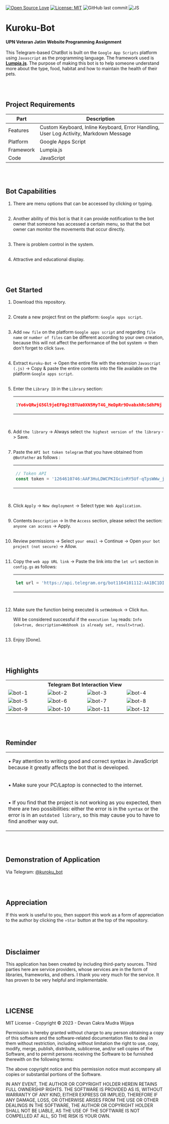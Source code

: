 [![Open Source Love](https://badges.frapsoft.com/os/v1/open-source.svg?style=flat)](https://github.com/ellerbrock/open-source-badges/)
[![License: MIT](https://img.shields.io/badge/License-MIT-blue.svg?logo=github&color=%23F7DF1E)](https://opensource.org/licenses/MIT)
![GitHub last commit](https://img.shields.io/github/last-commit/devancakra/Bot-Telegram-JS-Sederhana)
![JS](https://img.shields.io/badge/javascript%20-%23323330.svg?&style=flat&logo=javascript&logoColor=%23F7DF1E)

# Kuroku-Bot
<strong>UPN Veteran Jatim Website Programming Assignment</strong><br><br>
This Telegram-based ChatBot is built on the ``` Google App Scripts ``` platform using ``` Javascript ``` as the programming language. The framework used is <b><a href="https://lumpia.js.org/">Lumpia.js</a></b>. The purpose of making this bot is to help someone understand more about the type, food, habitat and how to maintain the health of their pets.

<br><br>

## Project Requirements
| Part | Description |
| --- | --- |
| Features | Custom Keyboard, Inline Keyboard, Error Handling, User Log Activity, Markdown Message |
| Platform | Google Apps Script |
| Framework | Lumpia.js |
| Code | JavaScript |

<br><br>

## Bot Capabilities
1. There are menu options that can be accessed by clicking or typing.<br><br>

2. Another ability of this bot is that it can provide notification to the bot owner that someone has accessed a certain menu, so that the bot owner can monitor the movements that occur directly.<br><br>

3. There is problem control in the system.<br><br>

4. Attractive and educational display.

<br><br>

## Get Started
1. Download this repository.<br><br>

2. Create a new project first on the platform: ``` Google apps script ```.<br><br>
  
3. Add ``` new file ``` on the platform ``` Google apps script ``` and regarding ``` file name ``` or ``` number of files ``` can be different according to your own creation, because this will not affect the performance of the bot system -> then don't forget to click ``` Save ```.<br><br>
  
4. Extract ``` Kuroku-Bot ``` -> Open the entire file with the extension ``` Javascript (.js) ``` -> Copy & paste the entire contents into the file available on the platform ``` Google apps script ```.<br><br>

5. Enter the ``` Library ID ``` in the ``` Library ``` section:

   <table><tr><td width="810">
     
   ```js
   1Yo6vQRwjG5Gl9jeEF0g2tBTUa0XN5MyT4G_HeDpRr9DvabxhRcSdhPNj
   ```

   </td></tr></table><br>

6. Add ``` the library ``` -> Always select ``` the highest version of the library ``` -> Save.<br><br>
  
7. Paste the ``` API bot token telegram ``` that you have obtained from ``` @BotFather ``` as follows :

   <table><tr><td width="810">
     
   ```js
   // Token API
   const token = '1264610746:AAF3HuLDWCPKIGcinRY5Uf-qTpsWWw_jN0K';
   ```

   </td></tr></table><br>

8. Click ``` Apply ``` -> ``` New deployment ``` -> Select type: ``` Web Application ```.<br><br>
   
9. Contents ``` Description ``` -> In the ``` Access ``` section, please select the section: ``` anyone can access ``` -> Apply.<br><br>
   
10. Review permissions -> Select ``` your email ``` -> Continue -> Open ``` your bot project (not secure) ``` -> Allow.<br><br>

11. Copy the ``` web app URL link ``` -> Paste the link into the ``` let url ``` section in ``` config.gs ``` as follows:

    <table><tr><td width="810">

    ```js
    let url = 'https://api.telegram.org/bot1164101112:AA1BC1DI/setwebhook?url=https://script.google.com/macros/s/AKfycbyKodePanjang/exec';
    ```

    </td></tr></table><br>

12. Make sure the function being executed is ``` setWebHook ``` -> Click ``` Run ```.

    Will be considered successful if the ``` execution log ``` reads: ``` Info {ok=true, description=Webhook is already set, result=true} ```.<br><br>
   
13. Enjoy [Done].

<br><br>

## Highlights
<table>
<tr>
<th colspan="4">Telegram Bot Interaction View</th>
</tr>
<tr>
<td width="210"><img src="https://github.com/devancakra/Kuroku-Bot/assets/54527592/390824ae-f849-4763-ba49-44cbcaec1cea" alt="bot-1"></td>
<td width="210"><img src="https://github.com/devancakra/Kuroku-Bot/assets/54527592/17f73005-3e6a-48ed-a9ea-fc2e858be847" alt="bot-2"></td>
<td width="210"><img src="https://github.com/devancakra/Kuroku-Bot/assets/54527592/e9f0f167-5da1-40a5-8c92-5781de70d8af" alt="bot-3"></td>
<td width="210"><img src="https://github.com/devancakra/Kuroku-Bot/assets/54527592/150734e6-353c-4672-b646-0b50bfd82341" alt="bot-4"></td>
</tr>
<tr>
<td width="210"><img src="https://github.com/devancakra/Kuroku-Bot/assets/54527592/97747aac-4ecd-4f30-a011-997503441d2b" alt="bot-5"></td>
<td width="210"><img src="https://github.com/devancakra/Kuroku-Bot/assets/54527592/c1cd6313-c7ce-43d6-aa73-d65933b04590" alt="bot-6"></td>
<td width="210"><img src="https://github.com/devancakra/Kuroku-Bot/assets/54527592/e13e90a6-e8e2-43b4-9181-61f7adff7248" alt="bot-7"></td>
<td width="210"><img src="https://github.com/devancakra/Kuroku-Bot/assets/54527592/9ba07dfc-96d9-4885-974d-92545c6532c7" alt="bot-8"></td>
</tr>
<tr>
<td width="210"><img src="https://github.com/devancakra/Kuroku-Bot/assets/54527592/d75dd770-54da-49fa-adde-98f993d2dfa4" alt="bot-9"></td>
<td width="210"><img src="https://github.com/devancakra/Kuroku-Bot/assets/54527592/e2c4c8fe-4700-4a21-8435-85d345c88518" alt="bot-10"></td>
<td width="210"><img src="https://github.com/devancakra/Kuroku-Bot/assets/54527592/5b94ecf1-d5a4-425a-8076-34fbc848045c" alt="bot-11"></td>
<td width="210"><img src="https://github.com/devancakra/Kuroku-Bot/assets/54527592/dc8931f5-6e5a-4086-bb43-9e67a465daa7" alt="bot-12"></td>
</tr>
</table>

<br><br>

## Reminder
<table><tr><td width="840">
  
• Pay attention to writing good and correct syntax in JavaScript because it greatly affects the bot that is developed.<br><br>

• Make sure your PC/Laptop is connected to the internet.<br><br>

• If you find that the project is not working as you expected, then there are two possibilities: either the error is in the ``` syntax ``` or the error is in an ``` outdated library ```, so this may cause you to have to find another way out.

</td></tr></table>

<br><br>

## Demonstration of Application
Via Telegram: <a href="http://t.me/kuroku_bot">@kuroku_bot</a>

<br><br>

## Appreciation
If this work is useful to you, then support this work as a form of appreciation to the author by clicking the ``` ⭐Star ``` button at the top of the repository.

<br><br>

## Disclaimer
This application has been created by including third-party sources. Third parties here are service providers, whose services are in the form of libraries, frameworks, and others. I thank you very much for the service. It has proven to be very helpful and implementable.

<br><br>

## LICENSE
MIT License - Copyright © 2023 - Devan Cakra Mudra Wijaya

Permission is hereby granted without charge to any person obtaining a copy of this software and the software-related documentation files to deal in them without restriction, including without limitation the right to use, copy, modify, merge, publish, distribute, sublicense, and/or sell copies of the Software, and to permit persons receiving the Software to be furnished therewith on the following terms:

The above copyright notice and this permission notice must accompany all copies or substantial portions of the Software.

IN ANY EVENT, THE AUTHOR OR COPYRIGHT HOLDER HEREIN RETAINS FULL OWNERSHIP RIGHTS. THE SOFTWARE IS PROVIDED AS IS, WITHOUT WARRANTY OF ANY KIND, EITHER EXPRESS OR IMPLIED, THEREFORE IF ANY DAMAGE, LOSS, OR OTHERWISE ARISES FROM THE USE OR OTHER DEALINGS IN THE SOFTWARE, THE AUTHOR OR COPYRIGHT HOLDER SHALL NOT BE LIABLE, AS THE USE OF THE SOFTWARE IS NOT COMPELLED AT ALL, SO THE RISK IS YOUR OWN.
